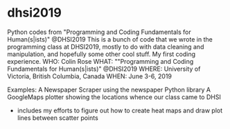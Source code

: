# dhsi2019
Python codes from "Programming and Coding Fundamentals for Human(s|ists)" @DHSI2019
This is a bunch of code that we wrote in the programming class at DHSI2019, mostly to do with data cleaning and manipulation, and hopefully some other cool stuff. My first coding experience.
WHO: Colin Rose
WHAT: ""Programming and Coding Fundamentals for Human(s|ists)" @DHSI2019
WHERE: University of Victoria, British Columbia, Canada
WHEN: June 3-6, 2019

Examples: 
A Newspaper Scraper using the newspaper Python library
A GoogleMaps plotter showing the locations whence our class came to DHSI
  - includes my efforts to figure out how to create heat maps and draw plot lines between scatter points
